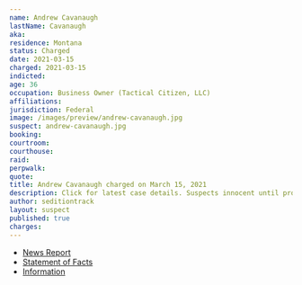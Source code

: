 ```yaml
---
name: Andrew Cavanaugh
lastName: Cavanaugh
aka:
residence: Montana
status: Charged
date: 2021-03-15
charged: 2021-03-15
indicted:
age: 36
occupation: Business Owner (Tactical Citizen, LLC)
affiliations:
jurisdiction: Federal
image: /images/preview/andrew-cavanaugh.jpg
suspect: andrew-cavanaugh.jpg
booking:
courtroom:
courthouse:
raid:
perpwalk:
quote:
title: Andrew Cavanaugh charged on March 15, 2021
description: Click for latest case details. Suspects innocent until proven guilty.
author: seditiontrack
layout: suspect
published: true
charges:
---
```

- [News Report](https://www.kbzk.com/news/crime-courts/bozeman-man-facing-charges-for-alleged-offenses-at-us-capitol-on-jan-6)
- [Statement of Facts](https://extremism.gwu.edu/sites/g/files/zaxdzs2191/f/Andrew%20Cavanaugh%20Statement%20of%20Facts_Redacted.pdf)
- [Information](https://www.justice.gov/usao-dc/case-multi-defendant/file/1397111/download)
